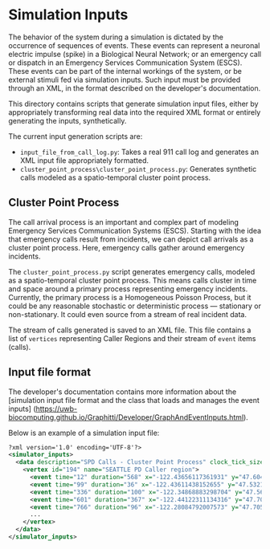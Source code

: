 # Simulation Inputs

The behavior of the system during a simulation is dictated by the occurrence
of sequences of events. These events can represent a neuronal electric impulse
(spike) in a Biological Neural Network; or an emergency call or dispatch in
an Emergency Services Communication System (ESCS). These events can be part of
the internal workings of the system, or be external stimuli fed via simulation
inputs. Such input must be provided through an XML, in the format described on
the developer's documentation.

This directory contains scripts that generate simulation input files, either
by appropriately transforming real data into the required XML format or
entirely generating the inputs, synthetically.

The current input generation scripts are:

- `input_file_from_call_log.py`: Takes a real 911 call log and generates an
    XML input file appropriately formatted.
- `cluster_point_process\cluster_point_process.py`: Generates synthetic calls
    modeled as a spatio-temporal cluster point process.

## Cluster Point Process

The call arrival process is an important and complex part of modeling Emergency
Services Communication Systems (ESCS). Starting with the idea that emergency calls
result from incidents, we can depict call arrivals as a cluster point process. Here,
emergency calls gather around emergency incidents.

The `cluster_point_process.py` script generates emergency calls, modeled as a
spatio-temporal cluster point process. This means calls cluster in time and space around
a primary process representing emergency incidents. Currently, the primary process is a
Homogeneous Poisson Process, but it could be any reasonable stochastic or deterministic
process — stationary or non-stationary. It could even source from a stream of real incident data.

The stream of calls generated is saved to an XML file. This file contains a list of
`vertices` representing Caller Regions and their stream of `event` items (calls).

## Input file format

The developer's documentation contains more information about the [simulation input file
format and the class that loads and manages the event inputs]
(https://uwb-biocomputing.github.io/Graphitti/Developer/GraphAndEventInputs.html).

Below is an example of a simulation input file:


```XML
?xml version='1.0' encoding='UTF-8'?>
<simulator_inputs>
  <data description="SPD Calls - Cluster Point Process" clock_tick_size="1" clock_tick_unit="sec">
    <vertex id="194" name="SEATTLE PD Caller region">
      <event time="12" duration="568" x="-122.43656117361931" y="47.604800151342786" type="Law" vertex_id="194"/>
      <event time="99" duration="36" x="-122.43611438152655" y="47.5321990385178" type="EMS" vertex_id="194"/>
      <event time="336" duration="100" x="-122.34868883298704" y="47.56973909330686" type="Law" vertex_id="194"/>
      <event time="601" duration="367" x="-122.44122311134316" y="47.70298531339788" type="Law" vertex_id="194"/>
      <event time="766" duration="96" x="-122.28084792007573" y="47.70594997190379" type="Fire" vertex_id="194"/>
      ...
    </vertex>
  </data>
</simulator_inputs>
```